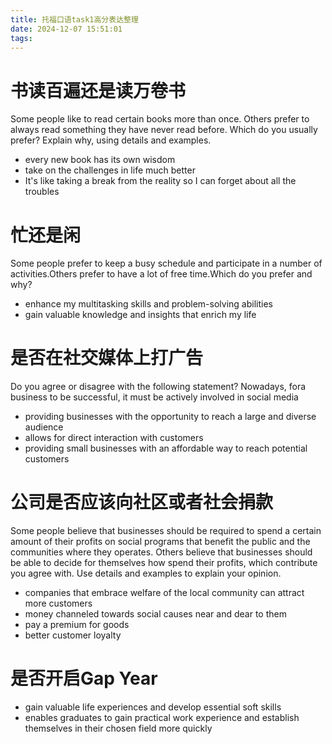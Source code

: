 ```yaml
---
title: 托福口语task1高分表达整理
date: 2024-12-07 15:51:01
tags:
---
```

# 书读百遍还是读万卷书
Some people like to read certain books more than once. Others prefer to always read something they have never read before. Which do you usually prefer? Explain why, using details and examples.

-  every new book has its own wisdom
- take on the challenges in life much better
- It's like taking a break from the reality so I can forget about all the troubles

# 忙还是闲
Some people prefer to keep a busy schedule and participate in a number of activities.Others prefer to have a lot of free time.Which do you prefer and why?

- enhance my multitasking skills and problem-solving abilities
- gain valuable knowledge and insights that enrich my life

# 是否在社交媒体上打广告
Do you agree or disagree with the following statement? Nowadays, fora business to be successful, it must be actively involved in social media

- providing businesses with the opportunity to reach a large and diverse audience
- allows for direct interaction with customers
- providing small businesses with an affordable way to reach potential customers

# 公司是否应该向社区或者社会捐款
Some people believe that businesses should be required to spend a certain amount of their profits on social programs that benefit the public and the communities where they operates. Others believe that businesses should be able to decide for themselves how spend their profits, which contribute you agree with. Use details and examples to explain your opinion.

- companies that embrace welfare of the local community can attract more customers
- money channeled towards social causes near and dear to them
- pay a premium for goods 
- better customer loyalty

# 是否开启Gap Year
- gain valuable life experiences and develop essential soft skills
- enables graduates to gain practical work experience and establish themselves in their chosen field more quickly

# 